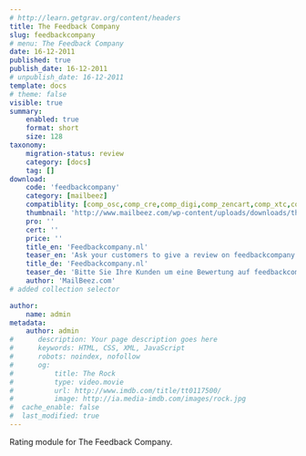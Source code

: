 ```yaml
---
# http://learn.getgrav.org/content/headers
title: The Feedback Company
slug: feedbackcompany
# menu: The Feedback Company
date: 16-12-2011
published: true
publish_date: 16-12-2011
# unpublish_date: 16-12-2011
template: docs
# theme: false
visible: true
summary:
    enabled: true
    format: short
    size: 128
taxonomy:
    migration-status: review
    category: [docs]
    tag: []
download:
    code: 'feedbackcompany'
    category: [mailbeez]
    compatiblity: [comp_osc,comp_cre,comp_digi,comp_zencart,comp_xtc,comp_gambio]
    thumbnail: 'http://www.mailbeez.com/wp-content/uploads/downloads/thumbnails/2012/05/icon_32.png'
    pro: ''
    cert: ''
    price: ''
    title_en: 'Feedbackcompany.nl'
    teaser_en: 'Ask your customers to give a review on feedbackcompany.nl'
    title_de: 'Feedbackcompany.nl'
    teaser_de: 'Bitte Sie Ihre Kunden um eine Bewertung auf feedbackcompany.nl'
    author: 'MailBeez.com'
# added collection selector

author:
    name: admin
metadata:
    author: admin
#      description: Your page description goes here
#      keywords: HTML, CSS, XML, JavaScript
#      robots: noindex, nofollow
#      og:
#          title: The Rock
#          type: video.movie
#          url: http://www.imdb.com/title/tt0117500/
#          image: http://ia.media-imdb.com/images/rock.jpg
#  cache_enable: false
#  last_modified: true
---
```


Rating module for The Feedback Company.
